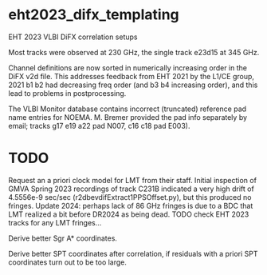 # eht2023_difx_templating

EHT 2023 VLBI DiFX correlation setups

Most tracks were observed at 230 GHz, the single track e23d15 at 345 GHz.

Channel definitions are now sorted in numerically increasing order in the DiFX v2d file.
This addresses feedback from EHT 2021 by the L1/CE group, 2021 b1 b2 had decreasing freq
order (and b3 b4 increasing order), and this lead to problems in postprocessing.

The VLBI Monitor database contains incorrect (truncated) reference pad name entries for NOEMA.
M. Bremer provided the pad info separately by email; tracks g17 e19 a22 pad N007, c16 c18 pad E003).

# TODO

Request an a priori clock model for LMT from their staff. Initial inspection of GMVA Spring 2023 recordings of track C231B indicated a very high
drift of 4.5556e-9 sec/sec (r2dbevdifExtract1PPSOffset.py), but this produced no fringes. Update 2024: perhaps lack of 86 GHz fringes
is due to a BDC that LMT realized a bit before DR2024 as being dead. TODO check EHT 2023 tracks for any LMT fringes...

Derive better Sgr A* coordinates.

Derive better SPT coordinates after correlation, if residuals with a priori SPT coordinates turn out to be too large.
